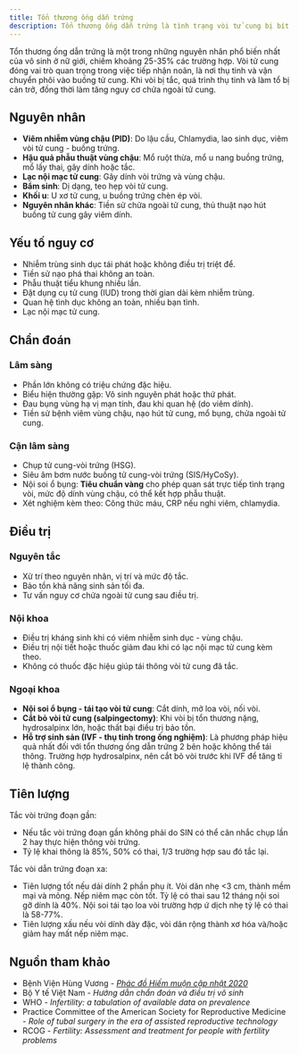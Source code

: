 ```yaml
---
title: Tổn thương ống dẫn trứng
description: Tổn thương ống dẫn trứng là tình trạng vòi tử cung bị bít tắc một phần hoặc toàn bộ, gây cản trở quá trình thụ tinh và vận chuyển phôi, là nguyên nhân thường gặp của vô sinh nữ.
---
```


Tổn thương ống dẫn trứng là một trong những nguyên nhân phổ biến nhất của vô sinh ở nữ giới, chiếm khoảng 25-35% các trường hợp. Vòi tử cung đóng vai trò quan trọng trong việc tiếp nhận noãn, là nơi thụ tinh và vận chuyển phôi vào buồng tử cung. Khi vòi bị tắc, quá trình thụ tinh và làm tổ bị cản trở, đồng thời làm tăng nguy cơ chửa ngoài tử cung.

## Nguyên nhân

- **Viêm nhiễm vùng chậu (PID)**: Do lậu cầu, Chlamydia, lao sinh dục, viêm vòi tử cung - buồng trứng.
- **Hậu quả phẫu thuật vùng chậu**: Mổ ruột thừa, mổ u nang buồng trứng, mổ lấy thai, gây dính hoặc tắc.
- **Lạc nội mạc tử cung**: Gây dính vòi trứng và vùng chậu.
- **Bẩm sinh**: Dị dạng, teo hẹp vòi tử cung.
- **Khối u**: U xơ tử cung, u buồng trứng chèn ép vòi.
- **Nguyên nhân khác**: Tiền sử chửa ngoài tử cung, thủ thuật nạo hút buồng tử cung gây viêm dính.

## Yếu tố nguy cơ

- Nhiễm trùng sinh dục tái phát hoặc không điều trị triệt để.
- Tiền sử nạo phá thai không an toàn.
- Phẫu thuật tiểu khung nhiều lần.
- Đặt dụng cụ tử cung (IUD) trong thời gian dài kèm nhiễm trùng.
- Quan hệ tình dục không an toàn, nhiều bạn tình.
- Lạc nội mạc tử cung.

## Chẩn đoán

### Lâm sàng

- Phần lớn không có triệu chứng đặc hiệu.
- Biểu hiện thường gặp: Vô sinh nguyên phát hoặc thứ phát.
- Đau bụng vùng hạ vị mạn tính, đau khi quan hệ (do viêm dính).
- Tiền sử bệnh viêm vùng chậu, nạo hút tử cung, mổ bụng, chửa ngoài tử cung.

### Cận lâm sàng

- Chụp tử cung-vòi trứng (HSG).
- Siêu âm bơm nước buồng tử cung-vòi trứng (SIS/HyCoSy).
- Nội soi ổ bụng: **Tiêu chuẩn vàng** cho phép quan sát trực tiếp tình trạng vòi, mức độ dính vùng chậu, có thể kết hợp phẫu thuật.
- Xét nghiệm kèm theo: Công thức máu, CRP nếu nghi viêm, chlamydia.

## Điều trị

### Nguyên tắc

- Xử trí theo nguyên nhân, vị trí và mức độ tắc.
- Bảo tồn khả năng sinh sản tối đa.
- Tư vấn nguy cơ chửa ngoài tử cung sau điều trị.

### Nội khoa

- Điều trị kháng sinh khi có viêm nhiễm sinh dục - vùng chậu.
- Điều trị nội tiết hoặc thuốc giảm đau khi có lạc nội mạc tử cung kèm theo.
- Không có thuốc đặc hiệu giúp tái thông vòi tử cung đã tắc.

### Ngoại khoa

- **Nội soi ổ bụng - tái tạo vòi tử cung**: Cắt dính, mở loa vòi, nối vòi.
- **Cắt bỏ vòi tử cung (salpingectomy)**: Khi vòi bị tổn thương nặng, hydrosalpinx lớn, hoặc thất bại điều trị bảo tồn.
- **Hỗ trợ sinh sản (IVF - thụ tinh trong ống nghiệm)**: Là phương pháp hiệu quả nhất đối với tổn thương ống dẫn trứng 2 bên hoặc không thể tái thông. Trường hợp hydrosalpinx, nên cắt bỏ vòi trước khi IVF để tăng tỉ lệ thành công.

## Tiên lượng

Tắc vòi trứng đoạn gần:

- Nếu tắc vòi trứng đoạn gần không phải do SIN có thể cân nhắc chụp lần 2 hay thực hiện thông vòi trứng.
- Tỷ lệ khai thông là 85%, 50% có thai, 1/3 trường hợp sau đó tắc lại.

Tắc vòi dẫn trứng đoạn xa:

- Tiên lượng tốt nếu dải dính 2 phần phụ ít. Vòi dãn nhẹ <3 cm, thành mềm mại và mỏng. Nếp niêm mạc còn tốt. Tỷ lệ có thai sau 12 tháng nội soi gỡ dính là 40%. Nội soi tái tạo
  loa vòi trường hợp ứ dịch nhẹ tỷ lệ có thai là 58-77%.
- Tiên lượng xấu nếu vòi dính dày đặc, vòi dãn rộng thành xơ hóa và/hoặc giảm hay mất nếp niêm mạc.

## Nguồn tham khảo

- Bệnh Viện Hùng Vương - [_Phác đồ Hiếm muộn cập nhật 2020_](https://bvhungvuong.vn/danh-cho-nhan-vien/phac-do-hiem-muon-cap-nhat-2020)
- Bộ Y tế Việt Nam - _Hướng dẫn chẩn đoán và điều trị vô sinh_
- WHO - _Infertility: a tabulation of available data on prevalence_
- Practice Committee of the American Society for Reproductive Medicine - _Role of tubal surgery in the era of assisted reproductive technology_
- RCOG - _Fertility: Assessment and treatment for people with fertility problems_
